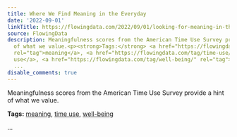 ```yaml
---
title: Where We Find Meaning in the Everyday
date: '2022-09-01'
linkTitle: https://flowingdata.com/2022/09/01/looking-for-meaning-in-the-everyday/
source: FlowingData
description: Meaningfulness scores from the American Time Use Survey provide a hint
  of what we value.<p><strong>Tags:</strong> <a href="https://flowingdata.com/tag/meaning/"
  rel="tag">meaning</a>, <a href="https://flowingdata.com/tag/time-use/" rel="tag">time
  use</a>, <a href="https://flowingdata.com/tag/well-being/" rel="tag">well-being</a></p>
  ...
disable_comments: true
---
```

Meaningfulness scores from the American Time Use Survey provide a hint of what we value.<p><strong>Tags:</strong> <a href="https://flowingdata.com/tag/meaning/" rel="tag">meaning</a>, <a href="https://flowingdata.com/tag/time-use/" rel="tag">time use</a>, <a href="https://flowingdata.com/tag/well-being/" rel="tag">well-being</a></p> ...